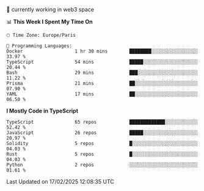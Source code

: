 🔭 currently working in web3 space

<!--START_SECTION:waka-->
📊 **This Week I Spent My Time On** 

```text
🕑︎ Time Zone: Europe/Paris

💬 Programming Languages: 
Docker                   1 hr 30 mins        ████████░░░░░░░░░░░░░░░░░   33.97 % 
TypeScript               54 mins             █████░░░░░░░░░░░░░░░░░░░░   20.44 % 
Bash                     29 mins             ███░░░░░░░░░░░░░░░░░░░░░░   11.22 % 
Prisma                   21 mins             ██░░░░░░░░░░░░░░░░░░░░░░░   07.90 % 
YAML                     17 mins             ██░░░░░░░░░░░░░░░░░░░░░░░   06.50 % 
```

**I Mostly Code in TypeScript** 

```text
TypeScript               65 repos            █████████████░░░░░░░░░░░░   52.42 % 
JavaScript               26 repos            █████░░░░░░░░░░░░░░░░░░░░   20.97 % 
Solidity                 5 repos             █░░░░░░░░░░░░░░░░░░░░░░░░   04.03 % 
Rust                     5 repos             █░░░░░░░░░░░░░░░░░░░░░░░░   04.03 % 
Python                   2 repos             ░░░░░░░░░░░░░░░░░░░░░░░░░   01.61 % 
```




 Last Updated on 17/02/2025 12:08:35 UTC
<!--END_SECTION:waka-->
